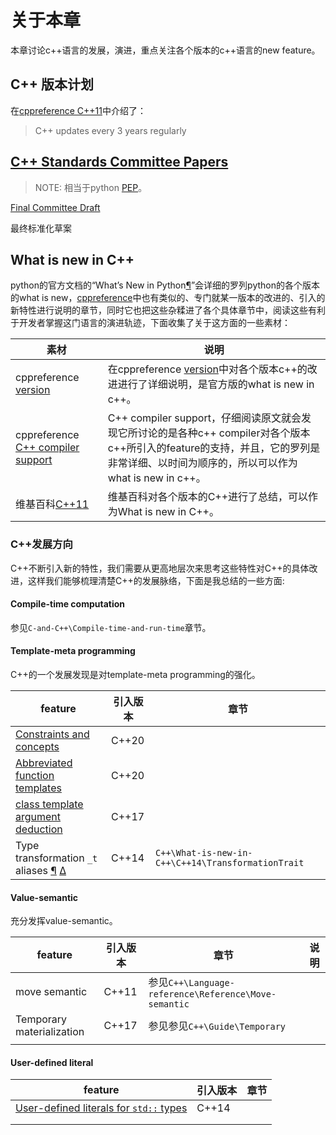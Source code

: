 # 关于本章

本章讨论c++语言的发展，演进，重点关注各个版本的c++语言的new feature。

## C++ 版本计划

在[cppreference C++11](https://en.cppreference.com/w/cpp/11)中介绍了：

> C++ updates every 3 years regularly



## [C++ Standards Committee Papers](http://www.open-std.org/jtc1/sc22/wg21/docs/papers/)

> NOTE: 相当于python [PEP](https://www.python.org/dev/peps/)。



[Final Committee Draft](http://www.open-std.org/JTC1/SC22/WG21/docs/papers/2011/n3249.html)

最终标准化草案



## What is new in C++

python的官方文档的“What’s New in Python[¶](https://docs.python.org/3/whatsnew/index.html#what-s-new-in-python)”会详细的罗列python的各个版本的what is new，[cppreference](https://en.cppreference.com/w/cpp)中也有类似的、专门就某一版本的改进的、引入的新特性进行说明的章节，同时它也把这些杂糅进了各个具体章节中，阅读这些有利于开发者掌握这门语言的演进轨迹，下面收集了关于这方面的一些素材：

| 素材                                                         | 说明                                                         |
| ------------------------------------------------------------ | ------------------------------------------------------------ |
| cppreference [version](https://en.cppreference.com/w/cpp/11) | 在cppreference [version](https://en.cppreference.com/w/cpp/11)中对各个版本c++的改进进行了详细说明，是官方版的what is new in c++。 |
| cppreference [C++ compiler support](https://en.cppreference.com/w/cpp/compiler_support) | C++ compiler support，仔细阅读原文就会发现它所讨论的是各种c++ compiler对各个版本c++所引入的feature的支持，并且，它的罗列是非常详细、以时间为顺序的，所以可以作为what is new in c++。 |
| 维基百科[C++11](https://en.wikipedia.org/wiki/C%2B%2B11)     | 维基百科对各个版本的C++进行了总结，可以作为What is new in C++。 |



### C++发展方向

C++不断引入新的特性，我们需要从更高地层次来思考这些特性对C++的具体改进，这样我们能够梳理清楚C++的发展脉络，下面是我总结的一些方面:

#### Compile-time computation

参见`C-and-C++\Compile-time-and-run-time`章节。

#### Template-meta programming

C++的一个发展发现是对template-meta programming的强化。

| feature                                                      | 引入版本 | 章节                                               |
| ------------------------------------------------------------ | -------- | -------------------------------------------------- |
| [Constraints and concepts](https://en.cppreference.com/w/cpp/language/constraints) | C++20    |                                                    |
| [Abbreviated function templates](https://en.cppreference.com/w/cpp/language/function_template#Abbreviated_function_template) | C++20    |                                                    |
| [class template argument deduction](https://en.cppreference.com/w/cpp/language/class_template_argument_deduction) | C++17    |                                                    |
| Type transformation `_t` aliases [¶](https://isocpp.org/wiki/faq/cpp14-library#type-transformation-aliases) [Δ](https://isocpp.org/wiki/faq/cpp14-library#) | C++14    | `C++\What-is-new-in-C++\C++14\TransformationTrait` |



#### Value-semantic

充分发挥value-semantic。

| feature                   | 引入版本 | 章节                                                 | 说明 |
| ------------------------- | -------- | ---------------------------------------------------- | ---- |
| move semantic             | C++11    | 参见`C++\Language-reference\Reference\Move-semantic` |      |
| Temporary materialization | C++17    | 参见参见`C++\Guide\Temporary`                        |      |
|                           |          |                                                      |      |



#### User-defined literal

| feature                                                      | 引入版本 | 章节 |
| ------------------------------------------------------------ | -------- | ---- |
| [User-defined literals for `std::` types](https://isocpp.org/wiki/faq/cpp14-library#std-udls) | C++14    |      |
|                                                              |          |      |
|                                                              |          |      |

